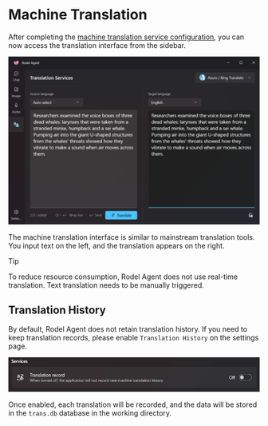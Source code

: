 # Machine Translation

After completing the [machine translation service configuration](./translate-config), you can now access the translation interface from the sidebar.

![Machine Translation Interface](../assets/en/translate-overview.png)

The machine translation interface is similar to mainstream translation tools. You input text on the left, and the translation appears on the right.

> [!TIP]
> To reduce resource consumption, Rodel Agent does not use real-time translation. Text translation needs to be manually triggered.

## Translation History

By default, Rodel Agent does not retain translation history. If you need to keep translation records, please enable `Translation History` on the settings page.

![Translation History Setting](../assets/en/translate-history-setting.png)

Once enabled, each translation will be recorded, and the data will be stored in the `trans.db` database in the working directory.